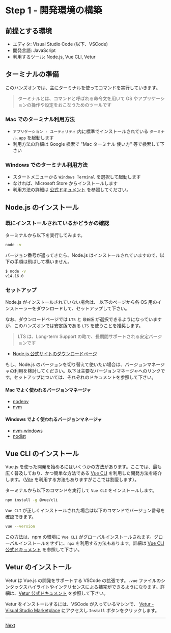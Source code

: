 # Step 1 - 開発環境の構築

## 前提とする環境

- エディタ: Visual Studio Code (以下、VSCode)
- 開発言語: JavaScript
- 利用するツール: Node.js, Vue CLI, Vetur

## ターミナルの準備

このハンズオンでは、主にターミナルを使ってコマンドを実行していきます。

> ターミナルとは、コマンドと呼ばれる命令文を用いて OS やアプリケーションの操作や設定をおこなうためのツールです

### Mac でのターミナル利用方法

- `アプリケーション - ユーティリティ` 内に標準でインストールされている `ターミナル.app` を起動します
- 利用方法の詳細は Google 検索で "Mac ターミナル 使い方" 等で検索して下さい

### Windows でのターミナル利用方法

- スタートメニューから `Windows Terminal` を選択して起動します
- なければ、Microsoft Store からインストールします
- 利用方法の詳細は [公式ドキュメント](https://docs.microsoft.com/ja-jp/windows/terminal/) を参照してください。

## Node.js のインストール

### 既にインストールされているかどうかの確認

ターミナルから以下を実行してみます。

```sh
node -v
```

バージョン番号が返ってきたら、Node.js はインストールされていますので、以下の手順は飛ばして構いません。

```sh
$ node -v
v14.16.0
```

### セットアップ

Node.js がインストールされていない場合は、 以下のページから各 OS 用のインストーラーをダウンロードして、セットアップして下さい。

なお、ダウンロードページでは `LTS` と `最新版` が選択できるようになっていますが、このハンズオンでは安定版である `LTS` を使うことを推奨します。

> LTS は、Long-term Support の略で、長期間サポートされる安定バージョンです

- [Node.js 公式サイトのダウンロードページ](https://nodejs.org/ja/download/)

もし、Node.js のバージョンを切り替えて使いたい場合は、バージョンマネージャの利用を検討してください。以下は主要なバージョンマネージャへのリンクです。セットアップについては、それぞれのドキュメントを参照して下さい。

#### Mac でよく使われるバージョンマネージャ

- [nodenv](https://github.com/nodenv/nodenv)
- [nvm](https://github.com/nvm-sh/nvm)

#### Windows でよく使われるバージョンマネージャ

- [nvm-windows](https://github.com/coreybutler/nvm-windows)
- [nodist](https://github.com/nullivex/nodist)

## Vue CLI のインストール

Vue.js を使った開発を始めるにはいくつかの方法があります。ここでは、最も広く普及しており、かつ簡単な方法である [Vue CLI](https://cli.vuejs.org/) を利用した開発方法を紹介します。（[Vite](https://vitejs.dev/) を利用する方法もありますがここでは割愛します）。

ターミナルから以下のコマンドを実行して `Vue CLI` をインストールします。

```sh
npm install -g @vue/cli
```

`Vue CLI` が正しくインストールされた場合は以下のコマンドでバージョン番号を確認できます。

```sh
vue --version
```

この方法は、npm の環境に `Vue CLI` がグローバルインストールされます。グローバルインストールをせずに、`npx` を利用する方法もあります。詳細は [Vue CLI 公式ドキュメント](https://cli.vuejs.org/guide/cli-service.html#using-the-binary) を参照して下さい。

## Vetur のインストール

Vetur は Vue.js の開発をサポートする VSCode の拡張です。`.vue` ファイルのシンタックスハイライトやインテリセンスによる補完ができるようになります。詳細は、[Vetur 公式ドキュメント](https://vuejs.github.io/vetur/) を参照して下さい。

Vetur をインストールするには、VSCode が入っているマシンで、 [Vetur - Visual Studio Marketplace](https://marketplace.visualstudio.com/items?itemName=octref.vetur) にアクセスし `Install` ボタンをクリックします。

---

[Next](step02.md)
